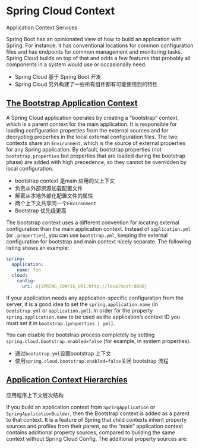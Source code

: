 # Spring Cloud Context 

Application Context Services 

Spring Boot has an opinionated view of how to build an application with Spring. For instance, it has conventional locations for common configuration files and has endpoints for common management and monitoring tasks. Spring Cloud builds on top of that and adds a few features that probably all components in a system would use or occasionally need.

- Spring Cloud 基于 Spring Boot 开发
- Spring Cloud 另外构建了一些所有组件都有可能使用到的特性

## [The Bootstrap Application Context](https://cloud.spring.io/spring-cloud-static/Hoxton.RELEASE/reference/htmlsingle/#the-bootstrap-application-context)

A Spring Cloud application operates by creating a “bootstrap” context, which is a parent context for the main application. It is responsible for loading configuration properties from the external sources and for decrypting properties in the local external configuration files. The two contexts share an `Environment`, which is the source of external properties for any Spring application. By default, bootstrap properties (not `bootstrap.properties` but properties that are loaded during the bootstrap phase) are added with high precedence, so they cannot be overridden by local configuration.

- bootstrap context 是main 应用的父上下文
- 负责从外部资源加载配置文件
- 解密从本地外部化配置文件的属性
- 两个上下文共享同一个`Environment`
- Bootstrap 优先级更高

The bootstrap context uses a different convention for locating external configuration than the main application context. Instead of `application.yml` (or `.properties`), you can use `bootstrap.yml`, keeping the external configuration for bootstrap and main context nicely separate. The following listing shows an example:

```yaml
spring:
  application:
    name: foo
  cloud:
    config:
      uri: ${SPRING_CONFIG_URI:http://localhost:8888}
```

If your application needs any application-specific configuration from the server, it is a good idea to set the `spring.application.name` (in `bootstrap.yml` or `application.yml`). In order for the property `spring.application.name` to be used as the application’s context ID you must set it in `bootstrap.[properties | yml]`.

You can disable the bootstrap process completely by setting `spring.cloud.bootstrap.enabled=false` (for example, in system properties).

- 通过`bootstrap.yml`设置bootstrap 上下文
- 使用`spring.cloud.bootstrap.enabled=false`关闭 bootstrap 流程

## [ Application Context Hierarchies](https://cloud.spring.io/spring-cloud-static/Hoxton.RELEASE/reference/htmlsingle/#application-context-hierarchies)

应用程序上下文层次结构

If you build an application context from `SpringApplication` or `SpringApplicationBuilder`, then the Bootstrap context is added as a parent to that context. It is a feature of Spring that child contexts inherit property sources and profiles from their parent, so the “main” application context contains additional property sources, compared to building the same context without Spring Cloud Config. The additional property sources are: